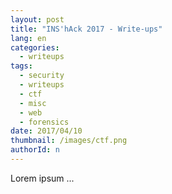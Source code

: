 ```yaml
---
layout: post
title: "INS'hAck 2017 - Write-ups"
lang: en
categories:
  - writeups
tags:
  - security
  - writeups
  - ctf
  - misc
  - web
  - forensics
date: 2017/04/10
thumbnail: /images/ctf.png
authorId: n
---
```

Lorem ipsum ...
